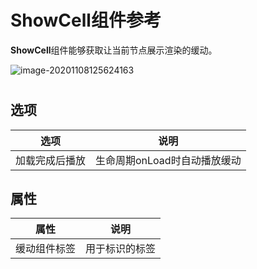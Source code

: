 # ShowCell组件参考

**ShowCell**组件能够获取让当前节点展示渲染的缓动。

![image-20201108125624163](C:\Users\你失散的亲生父亲\Documents\tweenerGitBook\Sources\show.png)

# 

## 选项

| 选项           | 说明                         |
| -------------- | ---------------------------- |
| 加载完成后播放 | 生命周期onLoad时自动播放缓动 |

## 属性

| 属性         | 说明           |
| ------------ | -------------- |
| 缓动组件标签 | 用于标识的标签 |

